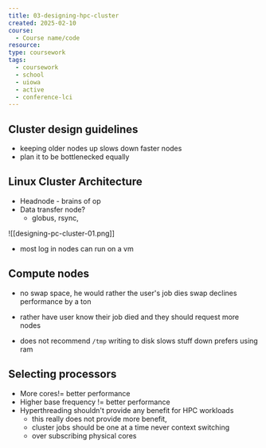 ```yaml
---
title: 03-designing-hpc-cluster
created: 2025-02-10
course:
  - Course name/code
resource: 
type: coursework
tags:
  - coursework
  - school
  - uiowa
  - active
  - conference-lci
---
```

## Cluster design guidelines

- keeping older nodes up slows down faster nodes
- plan it to be bottlenecked equally 

## Linux Cluster Architecture

- Headnode - brains of op
- Data transfer node?
	- globus, rsync,

![[designing-pc-cluster-01.png]]

- most log in nodes can run on a vm

## Compute nodes

- no swap space, he would rather the user's job dies swap declines performance by a ton
- rather have user know their job died and they should request more nodes


- does not recommend `/tmp` writing to disk slows stuff down prefers using ram

## Selecting processors

- More cores!= better performance
- Higher base frequency != better performance
- Hyperthreading shouldn't provide any benefit for HPC workloads
	- this really does not provide more benefit,
	- cluster jobs should be one at a time never context switching
	- over subscribing physical cores